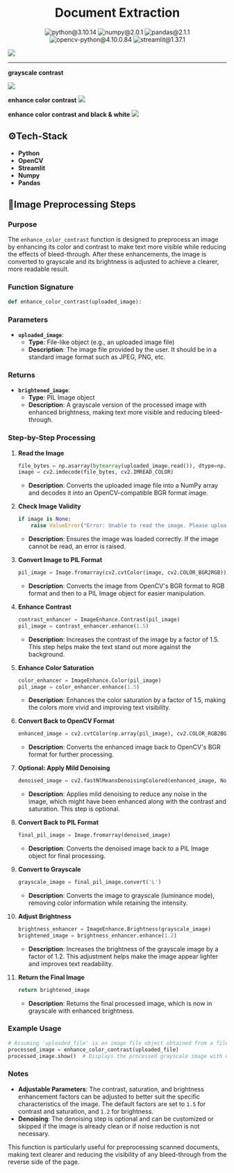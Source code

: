 <center><h1>Document Extraction</h1></center>

<p align="center">
  <img src="https://img.shields.io/badge/python-3.10.14-yellow" alt="python@3.10.14">
  <img src="https://img.shields.io/badge/numpy-2.0.1-moccasin" alt="numpy@2.0.1">
  <img src="https://img.shields.io/badge/pandas-2.1.1-orange" alt="pandas@2.1.1">
  <img src="https://img.shields.io/badge/opencv-4.10.0.84-papayawhip" alt="opencv-python@4.10.0.84">
  <img src="https://img.shields.io/badge/streamlit-1.37.1-red" alt="streamlit@1.37.1">
</p> 


<img src="ss1.png"/>

---
**grayscale contrast**

<img src="ss3.png"/>

**enhance color contrast**
<img src="ss4.png"/>

**enhance color contrast and black & white**
<img src="ss5.png"/>

## ⚙️Tech-Stack
- **Python**
- **OpenCV**
- **Streamlit**
- **Numpy**
- **Pandas**

## 🧤Image Preprocessing Steps

### Purpose
The `enhance_color_contrast` function is designed to preprocess an image by enhancing its color and contrast to make text more visible while reducing the effects of bleed-through. After these enhancements, the image is converted to grayscale and its brightness is adjusted to achieve a clearer, more readable result.

### Function Signature
```python
def enhance_color_contrast(uploaded_image):
```

### Parameters
- **`uploaded_image`**: 
  - **Type**: File-like object (e.g., an uploaded image file)
  - **Description**: The image file provided by the user. It should be in a standard image format such as JPEG, PNG, etc.

### Returns
- **`brightened_image`**:
  - **Type**: PIL Image object
  - **Description**: A grayscale version of the processed image with enhanced brightness, making text more visible and reducing bleed-through.

### Step-by-Step Processing

1. **Read the Image**
   ```python
   file_bytes = np.asarray(bytearray(uploaded_image.read()), dtype=np.uint8)
   image = cv2.imdecode(file_bytes, cv2.IMREAD_COLOR)
   ```
   - **Description**: Converts the uploaded image file into a NumPy array and decodes it into an OpenCV-compatible BGR format image.

2. **Check Image Validity**
   ```python
   if image is None:
       raise ValueError("Error: Unable to read the image. Please upload a valid image file.")
   ```
   - **Description**: Ensures the image was loaded correctly. If the image cannot be read, an error is raised.

3. **Convert Image to PIL Format**
   ```python
   pil_image = Image.fromarray(cv2.cvtColor(image, cv2.COLOR_BGR2RGB))
   ```
   - **Description**: Converts the image from OpenCV's BGR format to RGB format and then to a PIL Image object for easier manipulation.

4. **Enhance Contrast**
   ```python
   contrast_enhancer = ImageEnhance.Contrast(pil_image)
   pil_image = contrast_enhancer.enhance(1.5)
   ```
   - **Description**: Increases the contrast of the image by a factor of 1.5. This step helps make the text stand out more against the background.

5. **Enhance Color Saturation**
   ```python
   color_enhancer = ImageEnhance.Color(pil_image)
   pil_image = color_enhancer.enhance(1.5)
   ```
   - **Description**: Enhances the color saturation by a factor of 1.5, making the colors more vivid and improving text visibility.

6. **Convert Back to OpenCV Format**
   ```python
   enhanced_image = cv2.cvtColor(np.array(pil_image), cv2.COLOR_RGB2BGR)
   ```
   - **Description**: Converts the enhanced image back to OpenCV's BGR format for further processing.

7. **Optional: Apply Mild Denoising**
   ```python
   denoised_image = cv2.fastNlMeansDenoisingColored(enhanced_image, None, 10, 10, 7, 21)
   ```
   - **Description**: Applies mild denoising to reduce any noise in the image, which might have been enhanced along with the contrast and saturation. This step is optional.

8. **Convert Back to PIL Format**
   ```python
   final_pil_image = Image.fromarray(denoised_image)
   ```
   - **Description**: Converts the denoised image back to a PIL Image object for final processing.

9. **Convert to Grayscale**
   ```python
   grayscale_image = final_pil_image.convert('L')
   ```
   - **Description**: Converts the image to grayscale (luminance mode), removing color information while retaining the intensity.

10. **Adjust Brightness**
    ```python
    brightness_enhancer = ImageEnhance.Brightness(grayscale_image)
    brightened_image = brightness_enhancer.enhance(1.2)
    ```
    - **Description**: Increases the brightness of the grayscale image by a factor of 1.2. This adjustment helps make the image appear lighter and improves text readability.

11. **Return the Final Image**
    ```python
    return brightened_image
    ```
    - **Description**: Returns the final processed image, which is now in grayscale with enhanced brightness.

### Example Usage
```python
# Assuming 'uploaded_file' is an image file object obtained from a file upload
processed_image = enhance_color_contrast(uploaded_file)
processed_image.show()  # Displays the processed grayscale image with enhanced brightness
```

### Notes
- **Adjustable Parameters**: The contrast, saturation, and brightness enhancement factors can be adjusted to better suit the specific characteristics of the image. The default factors are set to `1.5` for contrast and saturation, and `1.2` for brightness.
- **Denoising**: The denoising step is optional and can be customized or skipped if the image is already clean or if noise reduction is not necessary.

This function is particularly useful for preprocessing scanned documents, making text clearer and reducing the visibility of any bleed-through from the reverse side of the page.